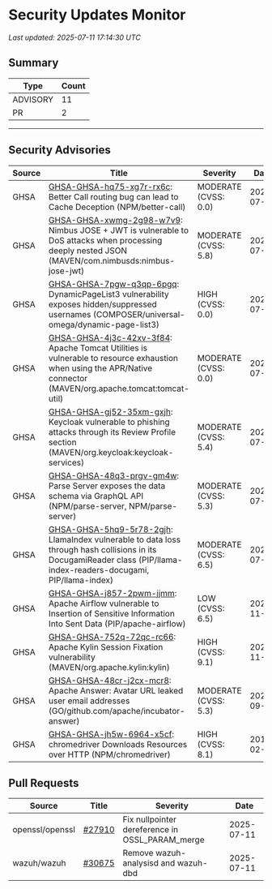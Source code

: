 # Security Updates Monitor

*Last updated: 2025-07-11 17:14:30 UTC*

## Summary
| Type | Count |
|------|-------|
| ADVISORY | 11 |
| PR | 2 |

---

## Security Advisories

| Source | Title | Severity | Date |
|--------|-------|----------|------|
| GHSA | [GHSA-GHSA-hq75-xg7r-rx6c](https://github.com/advisories/GHSA-hq75-xg7r-rx6c): Better Call routing bug can lead to Cache Deception (NPM/better-call) | MODERATE (CVSS: 0.0) | 2025-07-11 |
| GHSA | [GHSA-GHSA-xwmg-2g98-w7v9](https://github.com/advisories/GHSA-xwmg-2g98-w7v9): Nimbus JOSE + JWT is vulnerable to DoS attacks when processing deeply nested JSON (MAVEN/com.nimbusds:nimbus-jose-jwt) | MODERATE (CVSS: 5.8) | 2025-07-11 |
| GHSA | [GHSA-GHSA-7pgw-q3qp-6pgq](https://github.com/advisories/GHSA-7pgw-q3qp-6pgq): DynamicPageList3 vulnerability exposes hidden/suppressed usernames (COMPOSER/universal-omega/dynamic-page-list3) | HIGH (CVSS: 0.0) | 2025-07-10 |
| GHSA | [GHSA-GHSA-4j3c-42xv-3f84](https://github.com/advisories/GHSA-4j3c-42xv-3f84): Apache Tomcat Utilities is vulnerable to resource exhaustion when using the APR/Native connector (MAVEN/org.apache.tomcat:tomcat-util) | MODERATE (CVSS: 0.0) | 2025-07-10 |
| GHSA | [GHSA-GHSA-gj52-35xm-gxjh](https://github.com/advisories/GHSA-gj52-35xm-gxjh): Keycloak vulnerable to phishing attacks through its Review Profile section (MAVEN/org.keycloak:keycloak-services) | MODERATE (CVSS: 5.4) | 2025-07-10 |
| GHSA | [GHSA-GHSA-48q3-prgv-gm4w](https://github.com/advisories/GHSA-48q3-prgv-gm4w): Parse Server exposes the data schema via GraphQL API (NPM/parse-server, NPM/parse-server) | MODERATE (CVSS: 5.3) | 2025-07-10 |
| GHSA | [GHSA-GHSA-5hq9-5r78-2gjh](https://github.com/advisories/GHSA-5hq9-5r78-2gjh): LlamaIndex vulnerable to data loss through hash collisions in its DocugamiReader class  (PIP/llama-index-readers-docugami, PIP/llama-index) | MODERATE (CVSS: 6.5) | 2025-07-10 |
| GHSA | [GHSA-GHSA-j857-2pwm-jjmm](https://github.com/advisories/GHSA-j857-2pwm-jjmm): Apache Airflow vulnerable to Insertion of Sensitive Information Into Sent Data (PIP/apache-airflow) | LOW (CVSS: 6.5) | 2024-11-08 |
| GHSA | [GHSA-GHSA-752q-72qc-rc66](https://github.com/advisories/GHSA-752q-72qc-rc66): Apache Kylin Session Fixation vulnerability (MAVEN/org.apache.kylin:kylin) | HIGH (CVSS: 9.1) | 2024-11-04 |
| GHSA | [GHSA-GHSA-48cr-j2cx-mcr8](https://github.com/advisories/GHSA-48cr-j2cx-mcr8): Apache Answer: Avatar URL leaked user email addresses (GO/github.com/apache/incubator-answer) | MODERATE (CVSS: 5.3) | 2024-09-25 |
| GHSA | [GHSA-GHSA-jh5w-6964-x5cf](https://github.com/advisories/GHSA-jh5w-6964-x5cf): chromedriver Downloads Resources over HTTP (NPM/chromedriver) | HIGH (CVSS: 8.1) | 2019-02-18 |

## Pull Requests

| Source | Title | Severity | Date |
|--------|-------|----------|------|
| openssl/openssl | [#27910](https://github.com/openssl/openssl/pull/27910) | Fix nullpointer dereference in OSSL_PARAM_merge | 2025-07-11 |
| wazuh/wazuh | [#30675](https://github.com/wazuh/wazuh/pull/30675) | Remove wazuh-analysisd and wazuh-dbd | 2025-07-11 |

